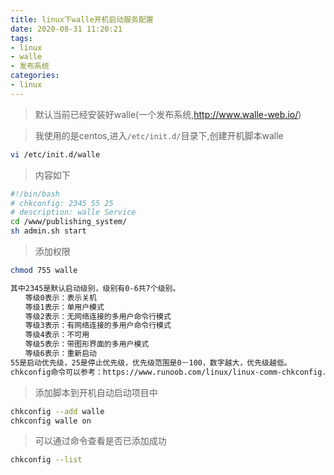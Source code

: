 ```yaml
---
title: linux下walle开机启动服务配置
date: 2020-08-31 11:20:21  
tags:
- linux
- walle
- 发布系统
categories:
- linux
---
```


> 默认当前已经安装好walle(一个发布系统,http://www.walle-web.io/)

> 我使用的是centos,进入`/etc/init.d/`目录下,创建开机脚本walle

```bash
vi /etc/init.d/walle
```
> 内容如下
```bash
#!/bin/bash
# chkconfig: 2345 55 25
# description: walle Service
cd /www/publishing_system/
sh admin.sh start
```
> 添加权限
```bash
chmod 755 walle
```
```bash
其中2345是默认启动级别，级别有0-6共7个级别。
　　等级0表示：表示关机 　　
　　等级1表示：单用户模式 　　
　　等级2表示：无网络连接的多用户命令行模式 　　
　　等级3表示：有网络连接的多用户命令行模式 　　
　　等级4表示：不可用 　　
　　等级5表示：带图形界面的多用户模式 　　
　　等级6表示：重新启动
55是启动优先级，25是停止优先级，优先级范围是0－100，数字越大，优先级越低。
chkconfig命令可以参考：https://www.runoob.com/linux/linux-comm-chkconfig.html
```
> 添加脚本到开机自动启动项目中
```bash
chkconfig --add walle
chkconfig walle on
```
> 可以通过命令查看是否已添加成功

```bash
chkconfig --list
```
